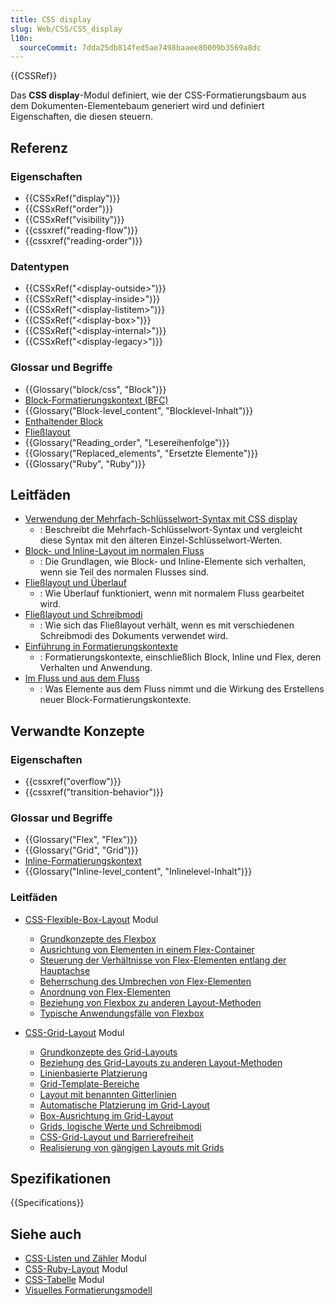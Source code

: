 ```yaml
---
title: CSS display
slug: Web/CSS/CSS_display
l10n:
  sourceCommit: 7dda25db814fed5ae7498baaee80009b3569a8dc
---
```


{{CSSRef}}

Das **CSS display**-Modul definiert, wie der CSS-Formatierungsbaum aus dem Dokumenten-Elementebaum generiert wird und definiert Eigenschaften, die diesen steuern.

## Referenz

### Eigenschaften

- {{CSSxRef("display")}}
- {{CSSxRef("order")}}
- {{CSSxRef("visibility")}}
- {{cssxref("reading-flow")}}
- {{cssxref("reading-order")}}

### Datentypen

- {{CSSxRef("&lt;display-outside&gt;")}}
- {{CSSxRef("&lt;display-inside&gt;")}}
- {{CSSxRef("&lt;display-listitem&gt;")}}
- {{CSSxRef("&lt;display-box&gt;")}}
- {{CSSxRef("&lt;display-internal&gt;")}}
- {{CSSxRef("&lt;display-legacy&gt;")}}

### Glossar und Begriffe

- {{Glossary("block/css", "Block")}}
- [Block-Formatierungskontext (BFC)](/de/docs/Web/CSS/CSS_display/Block_formatting_context)
- {{Glossary("Block-level_content", "Blocklevel-Inhalt")}}
- [Enthaltender Block](/de/docs/Web/CSS/CSS_display/Containing_block)
- [Fließlayout](/de/docs/Web/CSS/CSS_display/Flow_layout)
- {{Glossary("Reading_order", "Lesereihenfolge")}}
- {{Glossary("Replaced_elements", "Ersetzte Elemente")}}
- {{Glossary("Ruby", "Ruby")}}

## Leitfäden

- [Verwendung der Mehrfach-Schlüsselwort-Syntax mit CSS display](/de/docs/Web/CSS/CSS_display/multi-keyword_syntax_of_display)
  - : Beschreibt die Mehrfach-Schlüsselwort-Syntax und vergleicht diese Syntax mit den älteren Einzel-Schlüsselwort-Werten.
- [Block- und Inline-Layout im normalen Fluss](/de/docs/Web/CSS/CSS_display/Block_and_inline_layout_in_normal_flow)
  - : Die Grundlagen, wie Block- und Inline-Elemente sich verhalten, wenn sie Teil des normalen Flusses sind.
- [Fließlayout und Überlauf](/de/docs/Web/CSS/CSS_display/Flow_layout_and_overflow)
  - : Wie Überlauf funktioniert, wenn mit normalem Fluss gearbeitet wird.
- [Fließlayout und Schreibmodi](/de/docs/Web/CSS/CSS_display/Flow_layout_and_writing_modes)
  - : Wie sich das Fließlayout verhält, wenn es mit verschiedenen Schreibmodi des Dokuments verwendet wird.
- [Einführung in Formatierungskontexte](/de/docs/Web/CSS/CSS_display/Introduction_to_formatting_contexts)
  - : Formatierungskontexte, einschließlich Block, Inline und Flex, deren Verhalten und Anwendung.
- [Im Fluss und aus dem Fluss](/de/docs/Web/CSS/CSS_display/In_flow_and_out_of_flow)
  - : Was Elemente aus dem Fluss nimmt und die Wirkung des Erstellens neuer Block-Formatierungskontexte.

## Verwandte Konzepte

### Eigenschaften

- {{cssxref("overflow")}}
- {{cssxref("transition-behavior")}}

### Glossar und Begriffe

- {{Glossary("Flex", "Flex")}}
- {{Glossary("Grid", "Grid")}}
- [Inline-Formatierungskontext](/de/docs/Web/CSS/CSS_inline_layout/Inline_formatting_context)
- {{Glossary("Inline-level_content", "Inlinelevel-Inhalt")}}

### Leitfäden

- [CSS-Flexible-Box-Layout](/de/docs/Web/CSS/CSS_flexible_box_layout) Modul

  - [Grundkonzepte des Flexbox](/de/docs/Web/CSS/CSS_flexible_box_layout/Basic_concepts_of_flexbox)
  - [Ausrichtung von Elementen in einem Flex-Container](/de/docs/Web/CSS/CSS_flexible_box_layout/Aligning_items_in_a_flex_container)
  - [Steuerung der Verhältnisse von Flex-Elementen entlang der Hauptachse](/de/docs/Web/CSS/CSS_flexible_box_layout/Controlling_ratios_of_flex_items_along_the_main_axis)
  - [Beherrschung des Umbrechen von Flex-Elementen](/de/docs/Web/CSS/CSS_flexible_box_layout/Mastering_wrapping_of_flex_items)
  - [Anordnung von Flex-Elementen](/de/docs/Web/CSS/CSS_flexible_box_layout/Ordering_flex_items)
  - [Beziehung von Flexbox zu anderen Layout-Methoden](/de/docs/Web/CSS/CSS_flexible_box_layout/Relationship_of_flexbox_to_other_layout_methods)
  - [Typische Anwendungsfälle von Flexbox](/de/docs/Web/CSS/CSS_flexible_box_layout/Typical_use_cases_of_flexbox)

- [CSS-Grid-Layout](/de/docs/Web/CSS/CSS_grid_layout) Modul
  - [Grundkonzepte des Grid-Layouts](/de/docs/Web/CSS/CSS_grid_layout/Basic_concepts_of_grid_layout)
  - [Beziehung des Grid-Layouts zu anderen Layout-Methoden](/de/docs/Web/CSS/CSS_grid_layout/Relationship_of_grid_layout_with_other_layout_methods)
  - [Linienbasierte Platzierung](/de/docs/Web/CSS/CSS_grid_layout/Grid_layout_using_line-based_placement)
  - [Grid-Template-Bereiche](/de/docs/Web/CSS/CSS_grid_layout/Grid_template_areas)
  - [Layout mit benannten Gitterlinien](/de/docs/Web/CSS/CSS_grid_layout/Grid_layout_using_named_grid_lines)
  - [Automatische Platzierung im Grid-Layout](/de/docs/Web/CSS/CSS_grid_layout/Auto-placement_in_grid_layout)
  - [Box-Ausrichtung im Grid-Layout](/de/docs/Web/CSS/CSS_grid_layout/Box_alignment_in_grid_layout)
  - [Grids, logische Werte und Schreibmodi](/de/docs/Web/CSS/CSS_grid_layout/Grids_logical_values_and_writing_modes)
  - [CSS-Grid-Layout und Barrierefreiheit](/de/docs/Web/CSS/CSS_grid_layout/Grid_layout_and_accessibility)
  - [Realisierung von gängigen Layouts mit Grids](/de/docs/Web/CSS/CSS_grid_layout/Realizing_common_layouts_using_grids)

## Spezifikationen

{{Specifications}}

## Siehe auch

- [CSS-Listen und Zähler](/de/docs/Web/CSS/CSS_lists) Modul
- [CSS-Ruby-Layout](/de/docs/Web/CSS/CSS_ruby_layout) Modul
- [CSS-Tabelle](/de/docs/Web/CSS/CSS_table) Modul
- [Visuelles Formatierungsmodell](/de/docs/Web/CSS/CSS_display/Visual_formatting_model)
